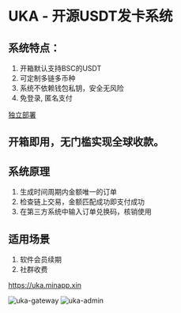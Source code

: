 # UKA - 开源USDT发卡系统

## 系统特点：

1. 开箱默认支持BSC的USDT
2. 可定制多链多币种
3. 系统不依赖钱包私钥，安全无风险
4. 免登录, 匿名支付

[独立部署](DEPLOY.md)

## 开箱即用，无门槛实现全球收款。

## 系统原理

1. 生成时间周期内金额唯一的订单
2. 检查链上交易，金额匹配成功即支付成功
3. 在第三方系统中输入订单兑换码，核销使用

## 适用场景

1. 软件会员续期
2. 社群收费

https://uka.minapp.xin

![uka-gateway](public/screenshot.jpg)
![uka-admin](public/admin.png)
